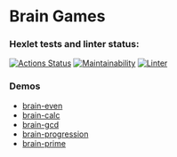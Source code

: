 # Brain Games

### Hexlet tests and linter status:

[![Actions Status](https://github.com/const-y/frontend-project-lvl1/workflows/hexlet-check/badge.svg)](https://github.com/const-y/frontend-project-lvl1/actions)
[![Maintainability](https://api.codeclimate.com/v1/badges/676afa353607f457d063/maintainability)](https://codeclimate.com/github/const-y/frontend-project-lvl1/maintainability)
[![Linter](https://github.com/const-y/frontend-project-lvl1/workflows/Linter/badge.svg)](https://github.com/const-y/frontend-project-lvl1/actions?query=workflow%3ALinter)

### Demos

- [brain-even](https://asciinema.org/a/IgqeHjr4ySA9vqRTOZwfho4Rz)
- [brain-calc](https://asciinema.org/a/KR0YH7tQh7hKHlMRH7TiCEUSg)
- [brain-gcd](https://asciinema.org/a/MjiVkByXSRSjyNEiCVQuvGnBe)
- [brain-progression](https://asciinema.org/a/sc77td82V0wuxPMlNJyLhpNud)
- [brain-prime](https://asciinema.org/a/yW7yv5HWBYe7it31OsyKdsJYk)
